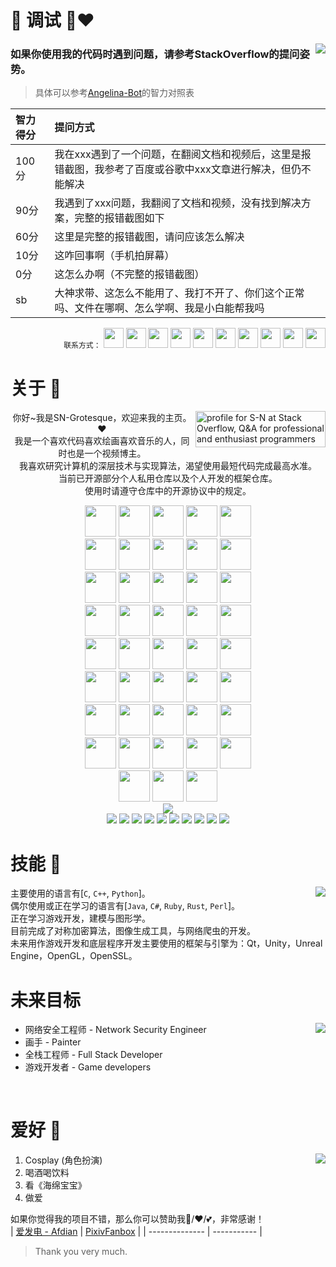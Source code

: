 # 🤗 调试 🤗❤️
<img src="https://www.murphysec.com/platform3/v3/badge/1611431819275173888.svg" align="right">

### 如果你使用我的代码时遇到问题，请参考StackOverflow的提问姿势。

> 具体可以参考[Angelina-Bot](https://www.angelina-bot.top/About.html)的智力对照表

| 智力得分	| 提问方式 |
| :--- | :--- |
| 100分	| 我在xxx遇到了一个问题，在翻阅文档和视频后，这里是报错截图，我参考了百度或谷歌中xxx文章进行解决，但仍不能解决 |
| 90分	| 我遇到了xxx问题，我翻阅了文档和视频，没有找到解决方案，完整的报错截图如下 |
| 60分	| 这里是完整的报错截图，请问应该怎么解决 |
| 10分	| 这咋回事啊（手机拍屏幕）|
| 0分	| 这怎么办啊（不完整的报错截图） |
| sb	| 大神求带、这怎么不能用了、我打不开了、你们这个正常吗、文件在哪啊、怎么学啊、我是小白能帮我吗 |

<div align="right">
    <code>联系方式：</code>
    <a href="https://www.pixiv.net/users/38279179"><img src="https://www.pixiv.net/favicon.ico" width="32px" height="32px"></a>
    <a href="https://www.youtube.com/channel/UCITRiFd37VZS8y4vjW2pfYQ/featured"><img src="https://www.youtube.com/favicon.ico" width="32px" height="32px"></a>
    <a href="https://space.bilibili.com/27958784"><img src="https://www.bilibili.com/favicon.ico" width="32px" height="32px"></a>
    <a href="https://soundcloud.com/sngrotesque"><img src="https://soundcloud.com/favicon.ico" width="32px" height="32px"></a>
    <a href="https://sng.fanbox.cc/"><img src="https://sng.fanbox.cc/favicon.ico" width="32px" height="32px"></a>
    <a href="https://twitter.com/SNGOfficial4"><img src="https://twitter.com/favicon.ico" width="32px" height="32px"></a>
    <a href="https://music.163.com/#/user/home?id=1686139386"><img src="http://s1.music.126.net/style/favicon.ico" width="32px" height="32px"></a>
    <a href="https://www.zhihu.com/people/kianakaslana-16"><img src="https://www.zhihu.com/favicon.ico" width="32px" height="32px"></a>
    <a href="https://afdian.net/@sngrotesque"><img src="https://afdian.net/favicon.ico" width="32px" height="32px"></a>
    <a href="mailto:kq-cos@outlook.com"><img src="https://img.icons8.com/nolan/64/new-post.png" width="32px" height="32px"></a>
</div>


# 关于 🍺
<a href="https://stackoverflow.com/users/21376217/s-n"><img src="https://stackoverflow.com/users/flair/21376217.png?theme=hotdog" width="208" height="58" alt="profile for S-N at Stack Overflow, Q&amp;A for professional and enthusiast programmers" title="profile for S-N at Stack Overflow, Q&amp;A for professional and enthusiast programmers" align="right"></a>

<p align="center">
你好~我是SN-Grotesque，欢迎来我的主页。❤<br>
我是一个喜欢代码喜欢绘画喜欢音乐的人，同时也是一个视频博主。<br>
我喜欢研究计算机的深层技术与实现算法，渴望使用最短代码完成最高水准。<br>
当前已开源部分个人私用仓库以及个人开发的框架仓库。<br>
使用时请遵守仓库中的开源协议中的规定。
</p>

<div align="center">
<code><img height="50" src="https://www.vectorlogo.zone/logos/python/python-ar21.svg"></code>
<code><img height="50" src="https://www.vectorlogo.zone/logos/debian/debian-ar21.svg"></code>
<code><img height="50" src="https://www.vectorlogo.zone/logos/opensource/opensource-ar21.svg"></code>
<code><img height="50" src="https://www.vectorlogo.zone/logos/openssl/openssl-ar21.svg"></code>
<code><img height="50" src="https://www.vectorlogo.zone/logos/opencv/opencv-ar21.svg"></code>
</div>
<div align="center">
<code><img height="50" src="https://www.vectorlogo.zone/logos/gnome/gnome-ar21.svg"></code>
<code><img height="50" src="https://www.vectorlogo.zone/logos/devto/devto-ar21.svg"></code>
<code><img height="50" src="https://www.vectorlogo.zone/logos/djangoproject/djangoproject-ar21.svg"></code>
<code><img height="50" src="https://www.vectorlogo.zone/logos/docker/docker-ar21.svg"></code>
<code><img height="50" src="https://www.vectorlogo.zone/logos/firefox/firefox-ar21.svg"></code>
</div>
<div align="center">
<code><img height="50" src="https://www.vectorlogo.zone/logos/libreoffice/libreoffice-ar21.svg"></code>
<code><img height="50" src="https://www.vectorlogo.zone/logos/linux/linux-ar21.svg"></code>
<code><img height="50" src="https://www.vectorlogo.zone/logos/linuxfoundation/linuxfoundation-ar21.svg"></code>
<code><img height="50" src="https://www.vectorlogo.zone/logos/git-scm/git-scm-ar21.svg"></code>
<code><img height="50" src="https://www.vectorlogo.zone/logos/gnu_bash/gnu_bash-ar21.svg"></code>
</div>
<div align="center">
<code><img height="50" src="https://www.vectorlogo.zone/logos/arduino/arduino-ar21.svg"></code>
<code><img height="50" src="https://www.vectorlogo.zone/logos/hackerone/hackerone-ar21.svg"></code>
<code><img height="50" src="https://www.vectorlogo.zone/logos/haeckdesign/haeckdesign-ar21.svg"></code>
<code><img height="50" src="https://www.vectorlogo.zone/logos/ieee/ieee-ar21.svg"></code>
<code><img height="50" src="https://www.vectorlogo.zone/logos/ietf/ietf-ar21.svg"></code>
</div>
<div align="center">
<code><img height="50" src="https://www.vectorlogo.zone/logos/ifttt/ifttt-ar21.svg"></code>
<code><img height="50" src="https://www.vectorlogo.zone/logos/java/java-ar21.svg"></code>
<code><img height="50" src="https://www.vectorlogo.zone/logos/javascript/javascript-ar21.svg"></code>
<code><img height="50" src="https://www.vectorlogo.zone/logos/jquery/jquery-ar21.svg"></code>
<code><img height="50" src="https://www.vectorlogo.zone/logos/json/json-ar21.svg"></code>
</div>
<div align="center">
<code><img height="50" src="https://www.vectorlogo.zone/logos/typescriptlang/typescriptlang-ar21.svg"></code>
<code><img height="50" src="https://www.vectorlogo.zone/logos/pocoo_flask/pocoo_flask-ar21.svg"></code>
<code><img height="50" src="https://www.vectorlogo.zone/logos/kotlinlang/kotlinlang-ar21.svg"></code>
<code><img height="50" src="https://www.vectorlogo.zone/logos/cmake/cmake-ar21.svg"></code>
<code><img height="50" src="https://www.vectorlogo.zone/logos/curl_haxx/curl_haxx-ar21.svg"></code>
</div>
<div align="center">
<code><img height="50" src="https://www.vectorlogo.zone/logos/dotnet/dotnet-ar21.svg"></code>
<code><img height="50" src="https://www.vectorlogo.zone/logos/mysql/mysql-ar21.svg"></code>
<code><img height="50" src="https://www.vectorlogo.zone/logos/nginx/nginx-ar21.svg"></code>
<code><img height="50" src="https://www.vectorlogo.zone/logos/torproject/torproject-ar21.svg"></code>
<code><img height="50" src="https://www.vectorlogo.zone/logos/twitter/twitter-ar21.svg"></code>
</div>
<div align="center">
<code><img height="50" src="https://www.vectorlogo.zone/logos/minecraft/minecraft-ar21.svg"></code>
<code><img height="50" src="https://www.vectorlogo.zone/logos/ubuntu/ubuntu-ar21.svg"></code>
<code><img height="50" src="https://www.vectorlogo.zone/logos/unity3d/unity3d-ar21.svg"></code>
<code><img height="50" src="https://www.vectorlogo.zone/logos/vim/vim-ar21.svg"></code>
<code><img height="50" src="https://www.vectorlogo.zone/logos/visualstudio_code/visualstudio_code-ar21.svg"></code>
</div>
<div align="center">
<code><img height="50" src="https://www.vectorlogo.zone/logos/w3c/w3c-ar21.svg"></code>
<code><img height="50" src="https://www.vectorlogo.zone/logos/wikipedia/wikipedia-ar21.svg"></code>
<code><img height="50" src="https://www.vectorlogo.zone/logos/wireshark/wireshark-ar21.svg"></code>
</div>

<div align="center">
<img src="https://github-profile-trophy.vercel.app/?username=sngrotesque&theme=onedark&no-frame=true&row=1&&margin-w=20&no-bg=true">
</div>
<div align="center">
<img src="https://readme-components.vercel.app/api?component=logo&logo=c&text=false&animation=spin&fill=black&textfill=bface6">
<img src="https://readme-components.vercel.app/api?component=logo&logo=cplusplus&text=false&animation=spin&fill=black&textfill=bface6">
<img src="https://readme-components.vercel.app/api?component=logo&logo=python&text=false&animation=spin&fill=black&textfill=bface6">
<img src="https://readme-components.vercel.app/api?component=logo&logo=vim&text=false&animation=spin&fill=black&textfill=bface6">
<img src="https://readme-components.vercel.app/api?component=logo&logo=ruby&text=false&animation=spin&fill=black&textfill=bface6">
<img src="https://readme-components.vercel.app/api?component=logo&logo=perl&text=false&animation=spin&fill=black&textfill=bface6">
<img src="https://readme-components.vercel.app/api?component=logo&logo=java&text=false&animation=spin&fill=black&textfill=bface6">
<img src="https://readme-components.vercel.app/api?component=logo&logo=csharp&text=false&animation=spin&fill=black&textfill=bface6">
<img src="https://readme-components.vercel.app/api?component=logo&logo=qt&text=false&animation=spin&fill=black&textfill=bface6">
<img src="https://readme-components.vercel.app/api?component=logo&logo=linux&text=false&animation=spin&fill=black&textfill=bface6">
</div>

# 技能 🍻

<img src="https://github-readme-stats.vercel.app/api/top-langs?username=sngrotesque&title_color=ffff00&bg_color=151515&text_color=efefef&hide_border=true&layout=compact" align="right">

<p>
    主要使用的语言有[<code>C</code>, <code>C++</code>, <code>Python</code>]。<br>
    偶尔使用或正在学习的语言有[<code>Java</code>, <code>C#</code>, <code>Ruby</code>, <code>Rust</code>, <code>Perl</code>]。<br>
    正在学习游戏开发，建模与图形学。<br>
    目前完成了对称加密算法，图像生成工具，与网络爬虫的开发。<br>
    未来用作游戏开发和底层程序开发主要使用的框架与引擎为：Qt，Unity，Unreal Engine，OpenGL，OpenSSL。
</p>

# 未来目标
<img src="https://github-readme-streak-stats.herokuapp.com/?user=sngrotesque&theme=dark&hide_border=true" align="right">

- 网络安全工程师 - Network Security Engineer
- 画手 - Painter
- 全栈工程师 - Full Stack Developer
- 游戏开发者 - Game developers

<br>

# 爱好 🥂
<img src="https://github-readme-stats.vercel.app/api?username=sngrotesque&title_color=ffff00&bg_color=151515&show_icons=true&count_private=true&theme=chartreuse-dark&show_icons=true&hide_border=true" align="right">

1. Cosplay (角色扮演)
2. 喝酒喝饮料
3. 看《海绵宝宝》
4. 做爱

如果你觉得我的项目不错，那么你可以赞助我🍗/❤/💕，非常感谢！<br>
| [爱发电 - Afdian](https://afdian.net/@sngrotesque) | [PixivFanbox](https://sng.fanbox.cc/) |
| --------------                                    | -----------                           |
> Thank you very much.

<!--
<div align="center">
<img src="https://github-profile-trophy.vercel.app/?username=sngrotesque">
</div>
-->
